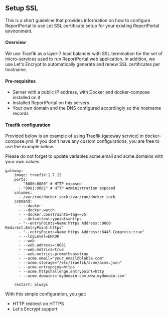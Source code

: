 ## Setup SSL

This is a short guideline that provides information on how to configure ReportPortal to use Let SSL certificate setup for your existing ReportPortal environment.

#### Overview

We use Traefik as a layer-7 load balancer with SSL termination for the set of micro-services used to run ReportPortal web application.
In addition, we use Let's Encrypt to automatically generate and renew SSL certificates per hostname.

#### Pre-requisites

- Server with a public IP address, with Docker and docker-compose installed on it
- Installed ReportPortal on this servers
- Your own domain and the DNS configured accordingly so the hostname records

#### Traefik configuration

Provided below is an example of using Traefik (gateway service) in docker-compose.yml. If you don't have any custom configurations, you are free to use the example below.

Please do not forget to update variables acme.email and acme.domains with your own values

```$xslt
gateway:
    image: traefik:1.7.12
    ports:
      - "8080:8080" # HTTP exposed
      - "8081:8081" # HTTP Administration exposed
    volumes:
      - /var/run/docker.sock:/var/run/docker.sock
    command:
      - --docker
      - --docker.watch
      - --docker.constraints=tag==v5
      - --defaultentrypoints=https
      - "--entryPoints=Name:https Address::8080 Redirect.EntryPoint:https"
      - "--entryPoints=Name:https Address::8443 Compress:true"
      - --logLevel=ERROR
      - --web
      - --web.address=:8081
      - --web.metrics=true
      - --web.metrics.prometheus=true
      - --acme.email="your_email@blabla.com"
      - --acme.storage="/etc/traefik/acme/acme.json"
      - --acme.entrypoing=https
      - --acme.httpchallenge.entrypoint=http
      - --acme.domains='mydomain.com,www.mydomain.com'

    restart: always
   ```

With this simple configuration, you get:
* HTTP redirect on HTTPS
* Let's Encrypt support
